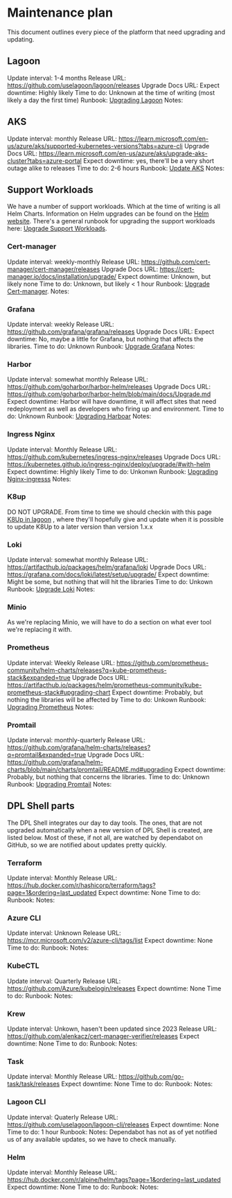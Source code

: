 # Maintenance plan

This document outlines every piece of the platform that need upgrading and
updating.

## Lagoon

Update interval: 1-4 months
Release URL: <https://github.com/uselagoon/lagoon/releases>
Upgrade Docs URL:
Expect downtime: Highly likely
Time to do: Unknown at the time of writing (most likely a day the first time)
Runbook: [Upgrading Lagoon](./runbooks/upgrading-lagoon.md)
Notes:

## AKS

Update interval: monthly
Release URL: <https://learn.microsoft.com/en-us/azure/aks/supported-kubernetes-versions?tabs=azure-cli>
Upgrade Docs URL:
  <https://learn.microsoft.com/en-us/azure/aks/upgrade-aks-cluster?tabs=azure-portal>
Expect downtime: yes, there'll be a very short outage alike to releases
Time to do: 2-6 hours
Runbook: [Update AKS](./runbooks/upgrading-aks.md)
Notes:

## Support Workloads

We have a number of support workloads. Which at the time of writing is all
Helm Charts.
Information on Helm upgrades can be found
on the [Helm website](https://helm.sh/docs/helm/helm_upgrade/).
There's a general runbook for upgrading the support workloads here:
[Upgrade Support Workloads](./runbooks/upgrading-support-workloads.md).

### Cert-manager

Update interval: weekly-monthly
Release URL: <https://github.com/cert-manager/cert-manager/releases>
Upgrade Docs URL: <https://cert-manager.io/docs/installation/upgrade/>
Expect downtime: Unknown, but likely none
Time to do: Unknown, but likely < 1 hour
Runbook: [Upgrade Cert-manager](./runbooks/upgrading-support-workloads.md#cert-manager).
Notes:

### Grafana

Update interval: weekly
Release URL: <https://github.com/grafana/grafana/releases>
Upgrade Docs URL:
Expect downtime: No, maybe a little for Grafana, but nothing that affects the
  libraries.
Time to do: Unknown
Runbook: [Upgrade Grafana](./runbooks/upgrading-support-workloads.md#grafana)
Notes:

### Harbor

Update interval: somewhat monthly
Release URL: <https://github.com/goharbor/harbor-helm/releases>
Upgrade Docs URL: <https://github.com/goharbor/harbor-helm/blob/main/docs/Upgrade.md>
Expect downtime: Harbor will have downtime, it will affect sites that need
  redeployment as well as developers who firing up and environment.
Time to do: Unknown
Runbook: [Upgrading Harboar](./runbooks/upgrading-support-workloads.md#harbor)
Notes:

### Ingress Nginx

Update interval: Monthly
Release URL: <https://github.com/kubernetes/ingress-nginx/releases>
Upgrade Docs URL: <https://kubernetes.github.io/ingress-nginx/deploy/upgrade/#with-helm>
Expect downtime: Highly likely
Time to do: Unkonwn
Runbook: [Upgrading Nginx-ingresss](./runbooks/upgrading-support-workloads#ingress-nginx)
Notes:

### K8up

DO NOT UPGRADE.
From time to time we should checkin with this page [K8Up in lagoon](https://docs.lagoon.sh/installing-lagoon/lagoon-backups/#lagoon-backups)
, where they'll hopefully give and update when it is possible to update K8Up
to a later version than version 1.x.x

### Loki

Update interval: somewhat monthly
Release URL: <https://artifacthub.io/packages/helm/grafana/loki>
Upgrade Docs URL: <https://grafana.com/docs/loki/latest/setup/upgrade/>
Expect downtime: Might be some, but nothing that will hit the libraries
Time to do: Unkown
Runbook: [Upgrade Loki](./runbooks/upgrading-support-workloads.md#loki)
Notes:

### Minio

As we're replacing Minio, we will have to do a section on what ever tool
  we're replacing it with.

### Prometheus

Update interval: Weekly
Release URL: <https://github.com/prometheus-community/helm-charts/releases?q=kube-prometheus-stack&expanded=true>
Upgrade Docs URL: <https://artifacthub.io/packages/helm/prometheus-community/kube-prometheus-stack#upgrading-chart>
Expect downtime: Probably, but nothing the libraries will be affected by
Time to do: Unkown
Runbook: [Upgrading Prometheus](./runbooks/upgrading-support-workloads.md#prometheus)
Notes:

### Promtail

Update interval: monthly-quarterly
Release URL: <https://github.com/grafana/helm-charts/releases?q=promtail&expanded=true>
Upgrade Docs URL: <https://github.com/grafana/helm-charts/blob/main/charts/promtail/README.md#upgrading>
Expect downtime: Probably, but nothing that concerns the libraries.
Time to do: Unknown
Runbook: [Upgrading Promtail](./runbooks/upgrading-support-workloads.md#upgrade-promtail)
Notes:

## DPL Shell parts

The DPL Shell integrates our day to day tools. The ones, that are not upgraded
automatically when a new version of DPL Shell is created, are listed below.
Most of these, if not all, are watched by dependabot on GitHub, so we
are notified about updates pretty quickly.

### Terraform

Update interval: Monthly
Release URL: <https://hub.docker.com/r/hashicorp/terraform/tags?page=1&ordering=last_updated>
Expect downtime: None
Time to do:
Runbook:
Notes:

### Azure CLI

Update interval: Unknown
Release URL: <https://mcr.microsoft.com/v2/azure-cli/tags/list>
Expect downtime: None
Time to do:
Runbook:
Notes:

### KubeCTL

Update interval: Quarterly
Release URL: <https://github.com/Azure/kubelogin/releases>
Expect downtime: None
Time to do:
Runbook:
Notes:

### Krew

Update interval: Unkown, hasen't been updated since 2023
Release URL: <https://github.com/alenkacz/cert-manager-verifier/releases>
Expect downtime: None
Time to do:
Runbook:
Notes:

### Task

Update interval: Monthly
Release URL: <https://github.com/go-task/task/releases>
Expect downtime: None
Time to do:
Runbook:
Notes:

### Lagoon CLI

Update interval: Quaterly
Release URL: <https://github.com/uselagoon/lagoon-cli/releases>
Expect downtime: None
Time to do: 1 hour
Runbook:
Notes: Dependabot has not as of yet notified us of any available updates,
  so we have to check manually.

### Helm

Update interval: Monthly
Release URL: <https://hub.docker.com/r/alpine/helm/tags?page=1&ordering=last_updated>
Expect downtime: None
Time to do:
Runbook:
Notes:
